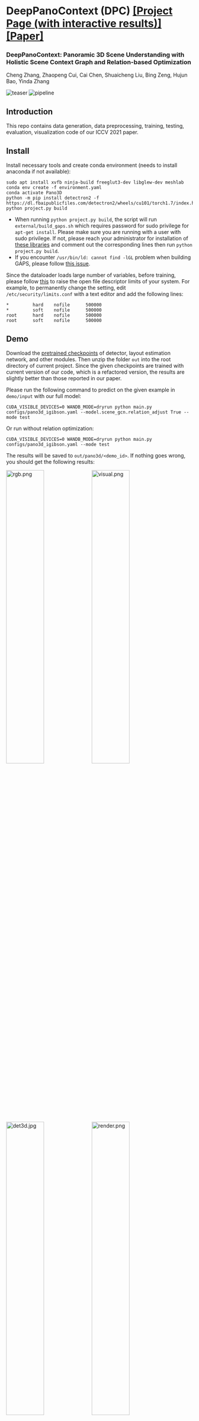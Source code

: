 # DeepPanoContext (DPC) [[Project Page (with interactive results)]](https://chengzhag.github.io/publication/dpc/)[[Paper]](https://arxiv.org/abs/2108.10743)

### DeepPanoContext: Panoramic 3D Scene Understanding with Holistic Scene Context Graph and Relation-based Optimization
Cheng Zhang, Zhaopeng Cui, Cai Chen, Shuaicheng Liu, Bing Zeng, Hujun Bao, Yinda Zhang

![teaser](images/teaser.png)
![pipeline](images/pipeline_anim.gif)

## Introduction

This repo contains data generation, data preprocessing, training, testing, evaluation, visualization code of our ICCV 2021 paper.

## Install

Install necessary tools and create conda environment (needs to install anaconda if not available): 
```
sudo apt install xvfb ninja-build freeglut3-dev libglew-dev meshlab
conda env create -f environment.yaml
conda activate Pano3D
python -m pip install detectron2 -f https://dl.fbaipublicfiles.com/detectron2/wheels/cu101/torch1.7/index.html
python project.py build
```
- When running ```python project.py build```, the script will run ```external/build_gaps.sh``` which requires password for sudo privilege for ```apt-get install```.
Please make sure you are running with a user with sudo privilege.
If not, please reach your administrator for installation of [these libraries](https://github.com/chengzhag/Implicit3DUnderstanding/blob/af2964f074d941cd990cff81a9b5f75489586ed2/external/build_gaps.sh#L37) and comment out the corresponding lines then run ```python project.py build```.
- If you encounter ```/usr/bin/ld: cannot find -lGL``` problem when building GAPS, please follow [this issue](https://github.com/chengzhag/Implicit3DUnderstanding/issues/10#issuecomment-876727536).

Since the dataloader loads large number of variables,
before training, please follow [this](https://stackoverflow.com/questions/39537731/errno-24-too-many-open-files-but-i-am-not-opening-files) to raise the open file descriptor limits of your system.
For example, to permanently change the setting, edit ```/etc/security/limits.conf``` with a text editor and add the following lines:
```
*         hard    nofile      500000
*         soft    nofile      500000
root      hard    nofile      500000
root      soft    nofile      500000
```

## Demo

Download the [pretrained checkpoints](https://stduestceducn-my.sharepoint.com/:u:/g/personal/2015010912010_std_uestc_edu_cn/EUbGsq_V5K9Ai7U-MpMBcbsBEgPvl3VtVpsVv1IfJDlY7g?e=M5oz2u) 
of detector, layout estimation network, and other modules.
Then unzip the folder ```out``` into the root directory of current project.
Since the given checkpoints are trained with current version of our code, which is a refactored version, the results are slightly better than those reported in our paper.

Please run the following command to predict on the given example in ```demo/input``` with our full model:

```shell
CUDA_VISIBLE_DEVICES=0 WANDB_MODE=dryrun python main.py configs/pano3d_igibson.yaml --model.scene_gcn.relation_adjust True --mode test
```
    
Or run without relation optimization:

```shell
CUDA_VISIBLE_DEVICES=0 WANDB_MODE=dryrun python main.py configs/pano3d_igibson.yaml --mode test
```

The results will be saved to ```out/pano3d/<demo_id>```.
If nothing goes wrong, you should get the following results:

<img src="demo/output/rgb.png" alt="rgb.png" width="45%" /> <img src="demo/output/visual.png" alt="visual.png" width="45%" /> <br>
<img src="demo/output/det3d.png" alt="det3d.jpg" width="45%" /> <img src="demo/output/render.png" alt="render.png" width="45%" />

## Data preparation

Our data is rendered with [iGibson](http://svl.stanford.edu/igibson/). 
Here, we follow their [Installation](http://svl.stanford.edu/igibson/docs/installation.html) guide to download iGibson dataset, then render and preprocess the data with our code.

1. Download iGibson dataset with:
    ```shell
    python -m gibson2.utils.assets_utils --download_ig_dataset
    ```

2. Render panorama with:
    ```shell
    python -m utils.render_igibson_scenes --renders 10 --random_yaw --random_obj --horizon_lo --world_lo
    ```
   The rendered dataset should be in ```data/igibson/```.
   
3. Make models watertight and render/crop single object image:
    ```shell
    python -m utils.preprocess_igibson_obj --skip_mgn
    ```
   The processed results should be in ```data/igibson_obj/```.
   
4. (Optional) Before proceeding to the training steps, you could visualize dataset ground-truth of ```data/igibson/``` with:
    ```shell
    python -m utils.visualize_igibson
    ```
   Results ('visual.png' and 'render.png') should be saved to folder of each camera like ```data/igibson/Pomaria_0_int/00007```.
   

## Training and Testing

Hint: In the steps bellow, when training or testing with main.py, you can override yaml configurations with command line parameter:
```shell
CUDA_VISIBLE_DEVICES=0 python main.py configs/layout_estimation_igibson.yaml --train.epochs 100
```
This might be helpful when debugging or tuning hyper-parameters.

### First Stage
 
#### 2D Detector

1. Train 2D detector (Mask RCNN) with:
    ```shell
    CUDA_VISIBLE_DEVICES=0 python train_detector.py
    ```
   The trained weights will be saved to ```out/detector/detector_mask_rcnn```
      
2. (Optional) When training 2D detector, you could visualize the training process with:
    ```shell
    tensorboard --logdir out/detector/detector_mask_rcnn --bind_all --port 6006
    ```

3. (Optional) Evaluate with:
    ```shell
    CUDA_VISIBLE_DEVICES=0 python test_detector.py
    ```
   The results will be saved to ```out/detector/detector_mask_rcnn/evaluation_{train/test}```.
   Alternatively, you can visualize the prediction results on test set with:
   ```shell
    CUDA_VISIBLE_DEVICES=0 python test_detector.py --visualize --split test
    ```
   The visualization will be saved to the folder where the model weights file is.
   
4. Visualize BFoV detection results:
    ```shell
    CUDA_VISIBLE_DEVICES=0 python configs/detector_2d_igibson.yaml --mode qtest --log.vis_step 1
    ```
   The visualization will be saved to ```out/detector/<detector_test_id>```

#### Layout Estimation

Train layout estimation network (HorizonNet) with:
```shell
CUDA_VISIBLE_DEVICES=0 python main.py configs/layout_estimation_igibson.yaml
```
The checkpoint and visualization results will be saved to ```out/layout_estimation/<layout_estimation_id>/model_best.pth```
   
#### Save First Stage Outputs

1. Save predictions of 2D detector and LEN as dateset for stage 2 training:
    ```shell
    CUDA_VISIBLE_DEVICES=0 WANDB_MODE=dryrun python main.py configs/first_stage_igibson.yaml --mode qtest --weight out/layout_estimation/<layout_estimation_id>/model_best.pth
    ```
   The first stage outputs should be saved to ```data/igibson_stage1```
   
2. (Optional) Visualize stage 1 dataset with:
    ```shell
    python -m utils.visualize_igibson --dataset data/igibson_stage1 --skip_render
    ```

### Second Stage

#### Object Reconstruction

Train object reconstruction network (LIEN+LDIF) with:
```shell
CUDA_VISIBLE_DEVICES=0 python main.py configs/ldif_igibson.yaml
```
The checkpoint and visualization results will be saved to ```out/ldif/<ldif_id>```.
   
#### Bdb3D Estimation

Train bdb3d estimation network (BEN) with:
```shell
CUDA_VISIBLE_DEVICES=0 python main.py configs/bdb3d_estimation_igibson.yaml
```
The checkpoint and visualization results will be saved to ```out/bdb3d_estimation/<bdb3d_estimation_id>```.

#### Relation SGCN
   
1. Train Relation SGCN without relation branch:
    ```shell
    CUDA_VISIBLE_DEVICES=0 python main.py configs/relation_scene_gcn_igibson.yaml --model.scene_gcn.output_relation False --model.scene_gcn.loss BaseLoss --weight out/bdb3d_estimation/<bdb3d_estimation_id>/model_best.pth out/ldif/<ldif_id>/model_best.pth
    ```
   The checkpoint and visualization results will be saved to ```out/relation_scene_gcn/<relation_sgcn_wo_rel_id>```.
   
2. Train Relation SGCN with relation branch:
    ```shell
    CUDA_VISIBLE_DEVICES=0 python main.py configs/relation_scene_gcn_igibson.yaml --weight out/relation_scene_gcn/<relation_sgcn_wo_rel_id>/model_best.pth --train.epochs 20 
    ```
   The checkpoint and visualization results will be saved to ```out/relation_scene_gcn/<relation_sgcn_id>```.
 
3. Fine-tune Relation SGCN end-to-end with relation optimization:
    ```shell
    CUDA_VISIBLE_DEVICES=0 python main.py configs/relation_scene_gcn_igibson.yaml --weight out/relation_scene_gcn/<relation_sgcn_id>/model_best.pth --model.scene_gcn.relation_adjust True --train.batch_size 1 --val.batch_size 1 --device.num_workers 2 --train.freeze shape_encoder shape_decoder --model.scene_gcn.loss_weights.bdb3d_proj 1.0 --model.scene_gcn.optimize_steps 20 --train.epochs 10
    ```
   The checkpoint and visualization results will be saved to ```out/relation_scene_gcn/<relation_sgcn_ro_id>```.

### Test Full Model

Run:

```shell
CUDA_VISIBLE_DEVICES=0 python main.py configs/relation_scene_gcn_igibson.yaml --weight out/relation_scene_gcn/<relation_sgcn_ro_id>/model_best.pth --log.path out/relation_scene_gcn --resume False --finetune True --model.scene_gcn.relation_adjust True --mode qtest --model.scene_gcn.optimize_steps 100
```

The visualization results will be saved to ```out/relation_scene_gcn/<relation_sgcn_ro_test_id>```.
